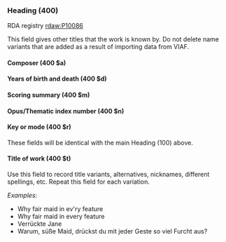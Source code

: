 ### Heading (400)
RDA registry [rdaw:P10086](http://www.rdaregistry.info/Elements/w/#P10086)

This field gives other titles that the work is known by. Do not delete name variants that are added as a result of importing data from VIAF.

#### Composer (400 $a)
#### Years of birth and death (400 $d)
#### Scoring summary (400 $m)
#### Opus/Thematic index number (400 $n)
#### Key or mode (400 $r)
These fields will be identical with the main Heading (100) above.

#### Title of work (400 $t)
Use this field to record title variants, alternatives, nicknames, different spellings, etc. Repeat this field for each variation.

_Examples:_
- Why fair maid in ev'ry feature
- Why fair maid in every feature
- Verrückte Jane
- Warum, süße Maid, drückst du mit jeder Geste so viel Furcht aus?
